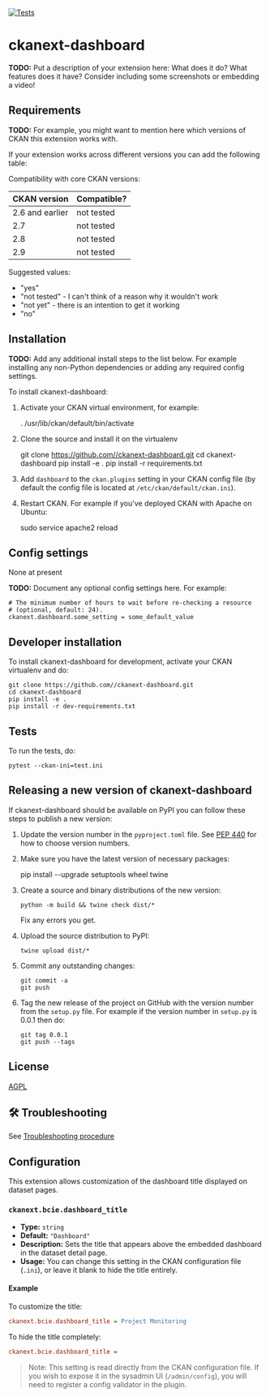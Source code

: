 [![Tests](https://github.com//ckanext-dashboard/workflows/Tests/badge.svg?branch=main)](https://github.com//ckanext-dashboard/actions)

# ckanext-dashboard

**TODO:** Put a description of your extension here:  What does it do? What features does it have? Consider including some screenshots or embedding a video!


## Requirements

**TODO:** For example, you might want to mention here which versions of CKAN this
extension works with.

If your extension works across different versions you can add the following table:

Compatibility with core CKAN versions:

| CKAN version    | Compatible?   |
| --------------- | ------------- |
| 2.6 and earlier | not tested    |
| 2.7             | not tested    |
| 2.8             | not tested    |
| 2.9             | not tested    |

Suggested values:

* "yes"
* "not tested" - I can't think of a reason why it wouldn't work
* "not yet" - there is an intention to get it working
* "no"


## Installation

**TODO:** Add any additional install steps to the list below.
   For example installing any non-Python dependencies or adding any required
   config settings.

To install ckanext-dashboard:

1. Activate your CKAN virtual environment, for example:

     . /usr/lib/ckan/default/bin/activate

2. Clone the source and install it on the virtualenv

    git clone https://github.com//ckanext-dashboard.git
    cd ckanext-dashboard
    pip install -e .
	pip install -r requirements.txt

3. Add `dashboard` to the `ckan.plugins` setting in your CKAN
   config file (by default the config file is located at
   `/etc/ckan/default/ckan.ini`).

4. Restart CKAN. For example if you've deployed CKAN with Apache on Ubuntu:

     sudo service apache2 reload


## Config settings

None at present

**TODO:** Document any optional config settings here. For example:

	# The minimum number of hours to wait before re-checking a resource
	# (optional, default: 24).
	ckanext.dashboard.some_setting = some_default_value


## Developer installation

To install ckanext-dashboard for development, activate your CKAN virtualenv and
do:

    git clone https://github.com//ckanext-dashboard.git
    cd ckanext-dashboard
    pip install -e .
    pip install -r dev-requirements.txt


## Tests

To run the tests, do:

    pytest --ckan-ini=test.ini


## Releasing a new version of ckanext-dashboard

If ckanext-dashboard should be available on PyPI you can follow these steps to publish a new version:

1. Update the version number in the `pyproject.toml` file. See [PEP 440](http://legacy.python.org/dev/peps/pep-0440/#public-version-identifiers) for how to choose version numbers.

2. Make sure you have the latest version of necessary packages:

    pip install --upgrade setuptools wheel twine

3. Create a source and binary distributions of the new version:

       python -m build && twine check dist/*

   Fix any errors you get.

4. Upload the source distribution to PyPI:

       twine upload dist/*

5. Commit any outstanding changes:

       git commit -a
       git push

6. Tag the new release of the project on GitHub with the version number from
   the `setup.py` file. For example if the version number in `setup.py` is
   0.0.1 then do:

       git tag 0.0.1
       git push --tags

## License

[AGPL](https://www.gnu.org/licenses/agpl-3.0.en.html)

## 🛠️ Troubleshooting

See [Troubleshooting procedure](/docs/Troubleshooting.md)


## Configuration

This extension allows customization of the dashboard title displayed on dataset pages.

### `ckanext.bcie.dashboard_title`

- **Type:** `string`
- **Default:** `"Dashboard"`
- **Description:** Sets the title that appears above the embedded dashboard in the dataset detail page.
- **Usage:** You can change this setting in the CKAN configuration file (`.ini`), or leave it blank to hide the title entirely.

#### Example

To customize the title:

```ini
ckanext.bcie.dashboard_title = Project Monitoring
```

To hide the title completely:

```ini
ckanext.bcie.dashboard_title = 
```

> Note: This setting is read directly from the CKAN configuration file. If you wish to expose it in the sysadmin UI (`/admin/config`), you will need to register a config validator in the plugin.
